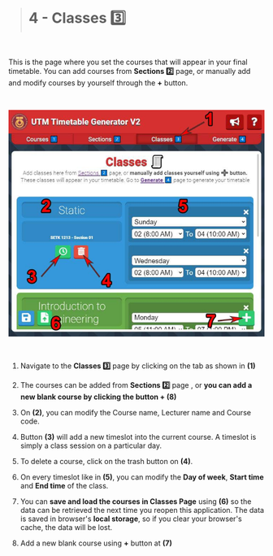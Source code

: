 > # 4 - Classes 3️⃣

<br/>

This is the page where you set the courses that will appear in your final timetable. You can add courses from __Sections 2️⃣__ page, or manually add and modify courses by yourself through the __+__ button.

<br/>

![Guide for Setup](./img/tutorial4_guide.jpg)

<br/>

1. Navigate to the __Classes 3️⃣__ page by clicking on the tab as shown in __(1)__
   
2. The courses can be added from __Sections 2️⃣__ page , or __you can add a new blank course by clicking the button + (8)__
   
3. On __(2)__, you can modify the Course name, Lecturer name and Course code.
   
4. Button __(3)__ will add a new timeslot into the current course. A timeslot is simply a class session on a particular day.
   
5. To delete a course, click on the trash button on __(4)__.
   
6. On every timeslot like in __(5)__, you can modify the __Day of week__, __Start time__ and __End time__ of the class.
   
7. You can __save and load the courses in Classes Page__ using __(6)__ so the data can be retrieved the next time you reopen this application. The data is saved in browser's __local storage__, so if you clear your browser's cache, the data will be lost.
   
8. Add a new blank course using __+__ button at __(7)__